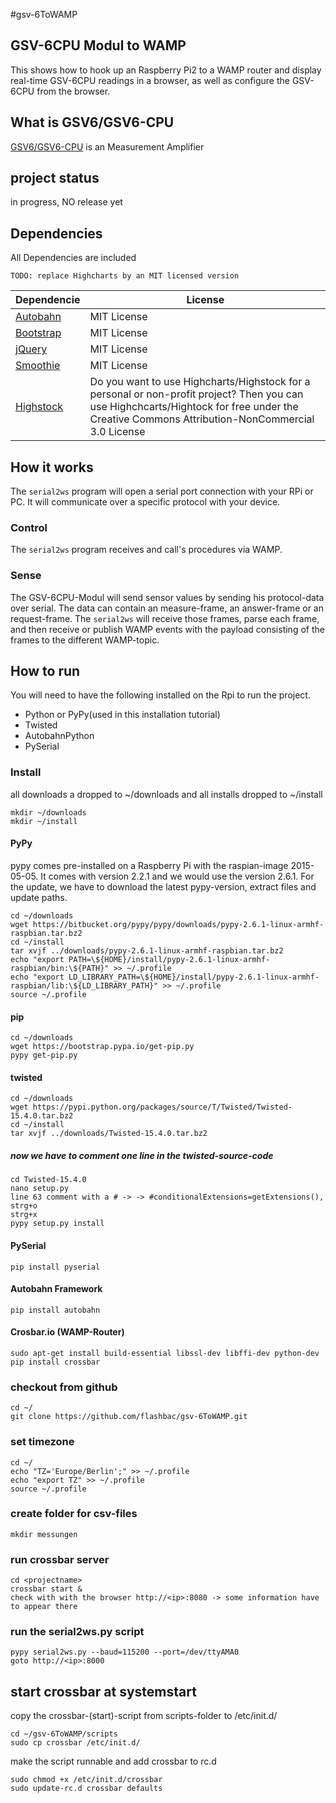#gsv-6ToWAMP
## GSV-6CPU Modul to WAMP
This shows how to hook up an Raspberry Pi2 to a WAMP router and display real-time GSV-6CPU readings in a browser, as well as configure the GSV-6CPU from the browser.

## What is GSV6/GSV6-CPU
[GSV6/GSV6-CPU](http://www.me-systeme.de/docs/de/flyer/flyer_gsv6.pdf) is an Measurement Amplifier

## project status
in progress, NO release yet

## Dependencies
All Dependencies are included

`TODO: replace Highcharts by an MIT licensed version`

Dependencie | License
--- | ---
[Autobahn](http://autobahn.ws/) | MIT License
[Bootstrap](http://getbootstrap.com/) | MIT License
[jQuery](https://jquery.com/) | MIT License
[Smoothie](http://smoothiecharts.org/) | MIT License
[Highstock](http://www.highcharts.com/products/highstock) | Do you want to use Highcharts/Highstock for a personal or non-profit project? Then you can use Highchcarts/Hightock for free under the  Creative Commons Attribution-NonCommercial 3.0 License

## How it works

The `serial2ws` program will open a serial port connection with your RPi or PC. It will communicate over a specific protocol with your device.

### Control

The `serial2ws` program receives and call's procedures via WAMP.

### Sense

The GSV-6CPU-Modul will send sensor values by sending his protocol-data over serial. The data can contain an measure-frame, an answer-frame or an request-frame.
The `serial2ws` will receive those frames, parse each frame, and then receive or publish WAMP events with the payload consisting of the frames to the different WAMP-topic.


## How to run

You will need to have the following installed on the Rpi to run the project. 

* Python or PyPy(used in this installation tutorial)
* Twisted
* AutobahnPython
* PySerial

### Install
all downloads a dropped to ~/downloads and all installs dropped to ~/install

	mkdir ~/downloads
	mkdir ~/install
#### PyPy
pypy comes pre-installed on a Raspberry Pi with the raspian-image 2015-05-05. It comes with version 2.2.1 and we would use the version 2.6.1.
For the update, we have to download the latest pypy-version, extract files and update paths.
	
	cd ~/downloads
	wget https://bitbucket.org/pypy/pypy/downloads/pypy-2.6.1-linux-armhf-raspbian.tar.bz2
	cd ~/install
	tar xvjf ../downloads/pypy-2.6.1-linux-armhf-raspbian.tar.bz2
	echo "export PATH=\${HOME}/install/pypy-2.6.1-linux-armhf-raspbian/bin:\${PATH}" >> ~/.profile
	echo "export LD_LIBRARY_PATH=\${HOME}/install/pypy-2.6.1-linux-armhf-raspbian/lib:\${LD_LIBRARY_PATH}" >> ~/.profile
	source ~/.profile

#### pip
	cd ~/downloads
	wget https://bootstrap.pypa.io/get-pip.py
	pypy get-pip.py
	
#### twisted
	cd ~/downloads
	wget https://pypi.python.org/packages/source/T/Twisted/Twisted-15.4.0.tar.bz2
	cd ~/install
	tar xvjf ../downloads/Twisted-15.4.0.tar.bz2

##### now we have to comment one line in the twisted-source-code
	cd Twisted-15.4.0
	nano setup.py
	line 63 comment with a # -> -> #conditionalExtensions=getExtensions(),
	strg+o
	strg+x
	pypy setup.py install

#### PySerial
	pip install pyserial
	
#### Autobahn Framework
	pip install autobahn
	
#### Crosbar.io (WAMP-Router)
	sudo apt-get install build-essential libssl-dev libffi-dev python-dev
	pip install crossbar
	
### checkout from github
	cd ~/
	git clone https://github.com/flashbac/gsv-6ToWAMP.git
	
### set timezone
	cd ~/
	echo "TZ='Europe/Berlin';" >> ~/.profile
	echo "export TZ" >> ~/.profile
	source ~/.profile
	
### create folder for csv-files
	mkdir messungen
	
### run crossbar server
	cd <projectname>
	crossbar start &
	check with with the browser http://<ip>:8080 -> some information have to appear there
	
### run the serial2ws.py script
	pypy serial2ws.py --baud=115200 --port=/dev/ttyAMA0
	goto http://<ip>:8000

## start crossbar at systemstart
copy the crossbar-(start)-script from scripts-folder to /etc/init.d/

	cd ~/gsv-6ToWAMP/scripts
	sudo cp crossbar /etc/init.d/
	
make the script runnable and add crossbar to rc.d

	sudo chmod +x /etc/init.d/crossbar
	sudo update-rc.d crossbar defaults